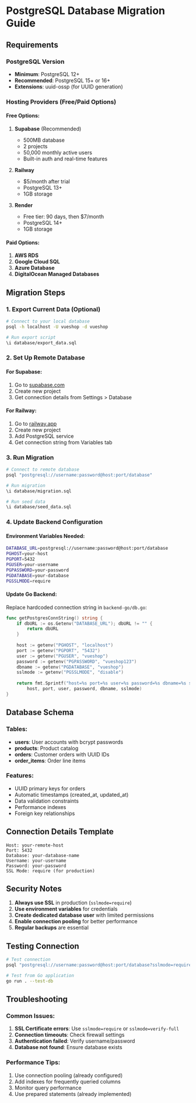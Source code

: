 # PostgreSQL Database Migration Guide

## Requirements

### PostgreSQL Version
- **Minimum**: PostgreSQL 12+
- **Recommended**: PostgreSQL 15+ or 16+
- **Extensions**: uuid-ossp (for UUID generation)

### Hosting Providers (Free/Paid Options)

#### Free Options:
1. **Supabase** (Recommended)
   - 500MB database
   - 2 projects
   - 50,000 monthly active users
   - Built-in auth and real-time features

2. **Railway**
   - $5/month after trial
   - PostgreSQL 13+
   - 1GB storage

3. **Render**
   - Free tier: 90 days, then $7/month
   - PostgreSQL 14+
   - 1GB storage

#### Paid Options:
1. **AWS RDS**
2. **Google Cloud SQL**
3. **Azure Database**
4. **DigitalOcean Managed Databases**

## Migration Steps

### 1. Export Current Data (Optional)
```bash
# Connect to your local database
psql -h localhost -U vueshop -d vueshop

# Run export script
\i database/export_data.sql
```

### 2. Set Up Remote Database

#### For Supabase:
1. Go to [supabase.com](https://supabase.com)
2. Create new project
3. Get connection details from Settings > Database

#### For Railway:
1. Go to [railway.app](https://railway.app)
2. Create new project
3. Add PostgreSQL service
4. Get connection string from Variables tab

### 3. Run Migration
```bash
# Connect to remote database
psql "postgresql://username:password@host:port/database"

# Run migration
\i database/migration.sql

# Run seed data
\i database/seed_data.sql
```

### 4. Update Backend Configuration

#### Environment Variables Needed:
```bash
DATABASE_URL=postgresql://username:password@host:port/database
PGHOST=your-host
PGPORT=5432
PGUSER=your-username
PGPASSWORD=your-password
PGDATABASE=your-database
PGSSLMODE=require
```

#### Update Go Backend:
Replace hardcoded connection string in `backend-go/db.go`:
```go
func getPostgresConnString() string {
    if dbURL := os.Getenv("DATABASE_URL"); dbURL != "" {
        return dbURL
    }
    
    host := getenv("PGHOST", "localhost")
    port := getenv("PGPORT", "5432")
    user := getenv("PGUSER", "vueshop")
    password := getenv("PGPASSWORD", "vueshop123")
    dbname := getenv("PGDATABASE", "vueshop")
    sslmode := getenv("PGSSLMODE", "disable")
    
    return fmt.Sprintf("host=%s port=%s user=%s password=%s dbname=%s sslmode=%s",
        host, port, user, password, dbname, sslmode)
}
```

## Database Schema

### Tables:
- **users**: User accounts with bcrypt passwords
- **products**: Product catalog
- **orders**: Customer orders with UUID IDs
- **order_items**: Order line items

### Features:
- UUID primary keys for orders
- Automatic timestamps (created_at, updated_at)
- Data validation constraints
- Performance indexes
- Foreign key relationships

## Connection Details Template

```
Host: your-remote-host
Port: 5432
Database: your-database-name
Username: your-username
Password: your-password
SSL Mode: require (for production)
```

## Security Notes

1. **Always use SSL** in production (`sslmode=require`)
2. **Use environment variables** for credentials
3. **Create dedicated database user** with limited permissions
4. **Enable connection pooling** for better performance
5. **Regular backups** are essential

## Testing Connection

```bash
# Test connection
psql "postgresql://username:password@host:port/database?sslmode=require"

# Test from Go application
go run . --test-db
```

## Troubleshooting

### Common Issues:
1. **SSL Certificate errors**: Use `sslmode=require` or `sslmode=verify-full`
2. **Connection timeouts**: Check firewall settings
3. **Authentication failed**: Verify username/password
4. **Database not found**: Ensure database exists

### Performance Tips:
1. Use connection pooling (already configured)
2. Add indexes for frequently queried columns
3. Monitor query performance
4. Use prepared statements (already implemented)